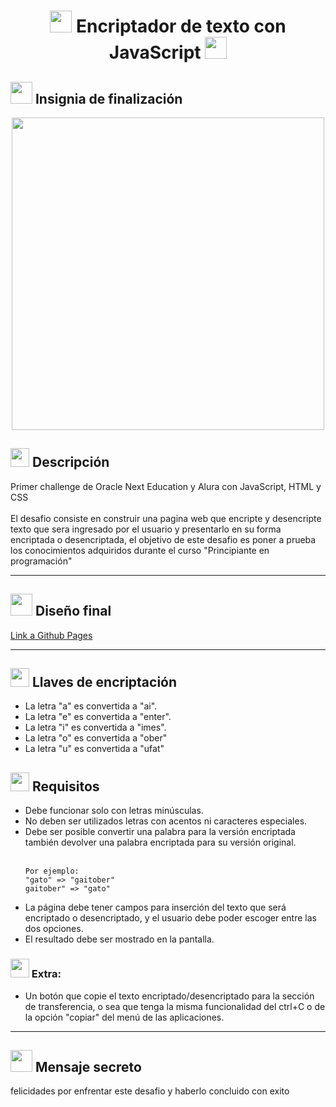 <h1 align="center">
    <img src="https://emojipedia-us.s3.amazonaws.com/source/microsoft-teams/337/locked-with-key_1f510.png" width="35">
    Encriptador de texto con JavaScript
    <img src="https://emojipedia-us.s3.amazonaws.com/source/microsoft-teams/337/locked-with-key_1f510.png" width="35">
</h1>

<h2>
    <img src="https://emojipedia-us.s3.amazonaws.com/source/microsoft-teams/337/man-student-light-skin-tone_1f468-1f3fb-200d-1f393.png" width="35">
    Insignia de finalización
</h2>
<div align="center">
    <img src="https://cdn.discordapp.com/attachments/963137601152364554/1005561025308930188/cms_files_10224_1659462746Badge_Sharer_Alura_ChallengeOracleONE_2000x2000_V3.png" width="500">
</div>

<h2>
<img src="https://cdn-icons-png.flaticon.com/512/1356/1356585.png" width="30">
    Descripción
</h2>

<p>
    Primer challenge de Oracle Next Education y Alura con JavaScript, HTML y CSS <br><br>
    El desafio consiste en construir una pagina web que encripte y desencripte texto que sera ingresado por el usuario y presentarlo en su forma encriptada o desencriptada, el objetivo de este desafio es poner a prueba los conocimientos adquiridos durante el curso "Principiante en programación"
</p>
<hr>
<h2>
    <img src="https://emojipedia-us.s3.amazonaws.com/source/microsoft-teams/337/party-popper_1f389.png" width="35">
    Diseño final
</h2>

<p>
    <a href="https://metaldev-06.github.io/Encriptador-de-texto-Alura-Challenges-Oracle-ONE/">
        Link a Github Pages
    </a>
</p>
<hr>
<h2>
<img src="https://emojipedia-us.s3.amazonaws.com/source/microsoft-teams/337/old-key_1f5dd-fe0f.png" width="30">
    Llaves de encriptación
</h2>
<ul>
    <li>La letra "a" es convertida a "ai".</li>
    <li>La letra "e" es convertida a "enter".</li>
    <li>La letra "i" es convertida a "imes".</li>
    <li>La letra "o" es convertida a "ober"</li>
    <li>La letra "u" es convertida a "ufat"</li>
</ul>

<h2>
<img src="https://cdn-icons-png.flaticon.com/512/762/762096.png" width="30">
    Requisitos
</h2>
<ul>
    <li>Debe funcionar solo con letras minúsculas.</li>
    <li>No deben ser utilizados letras con acentos ni caracteres especiales.</li>
    <li>Debe ser posible convertir una palabra para la versión encriptada también devolver una palabra encriptada para su versión original.</li><br>

    Por ejemplo:
    "gato" => "gaitober"
    gaitober" => "gato"

<li>La página debe tener campos para inserción del texto que será encriptado o desencriptado, y el usuario debe poder escoger entre las dos opciones.</li>
    <li>El resultado debe ser mostrado en la pantalla.</li>
</ul>

<h3>
    <img src="https://emojipedia-us.s3.amazonaws.com/source/microsoft-teams/337/sparkles_2728.png" width="30">
    Extra:
</h3>

<ul>
    <li>Un botón que copie el texto encriptado/desencriptado para la sección de transferencia, o sea que tenga la misma funcionalidad del ctrl+C o de la opción "copiar" del menú de las aplicaciones.</li>
</ul>

<hr>

<h2>
<img src="https://emojipedia-us.s3.amazonaws.com/source/skype/289/envelope_2709-fe0f.png" width="35">
    Mensaje secreto
</h2>

<p>
    felicidades por enfrentar este desafio y haberlo concluido con exito
</p>
